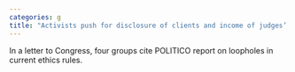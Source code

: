 ```yaml
---
categories: g
title: "Activists push for disclosure of clients and income of judges’ spouses"
---
```

In a letter to Congress, four groups cite POLITICO report on loopholes in current ethics rules.